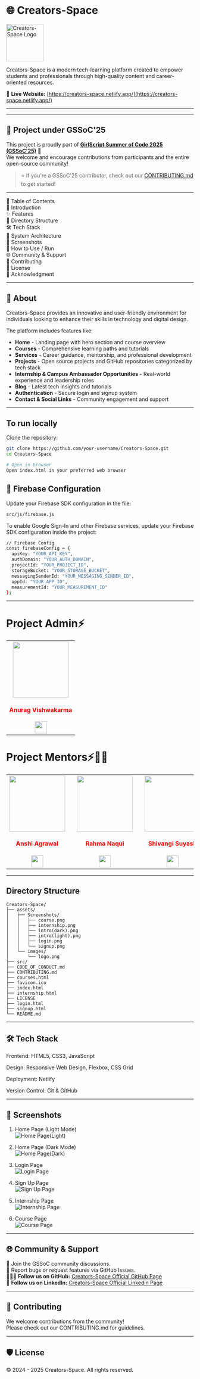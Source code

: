 # 🌐 Creators-Space

<img src="./assets/images/logo.png" alt="Creators-Space Logo" height="100px" />

Creators-Space is a modern tech-learning platform created to empower students and professionals through high-quality content and career-oriented resources.

🔗 **Live Website:** [https://creators-space.netlify.app/](https://creators-space.netlify.app/)

---
---

## 🚀 Project under GSSoC'25

This project is proudly part of **[GirlScript Summer of Code 2025 (GSSoC'25)](https://gssoc.girlscript.tech/)** 🎉  
We welcome and encourage contributions from participants and the entire open-source community!

> ⭐ If you're a GSSoC'25 contributor, check out our [CONTRIBUTING.md](./CONTRIBUTING.md) to get started!

---
📌 Table of Contents  
🎯 Introduction  
✨ Features  
📁 Directory Structure  
🛠 Tech Stack  
🧠 System Architecture  
📸 Screenshots  
🚀 How to Use / Run  
🌐 Community & Support  
🤝 Contributing  
📄 License  
🌟 Acknowledgment  

---

## 📌 About

Creators-Space provides an innovative and user-friendly environment for individuals looking to enhance their skills in technology and digital design. 

The platform includes features like:

- **Home** - Landing page with hero section and course overview  
- **Courses** - Comprehensive learning paths and tutorials  
- **Services** - Career guidance, mentorship, and professional development  
- **Projects** - Open source projects and GitHub repositories categorized by tech stack  
- **Internship & Campus Ambassador Opportunities** - Real-world experience and leadership roles  
- **Blog** - Latest tech insights and tutorials  
- **Authentication** - Secure login and signup system  
- **Contact & Social Links** - Community engagement and support  

---

## To run locally
Clone the repository:

```bash
git clone https://github.com/your-username/Creators-Space.git
cd Creators-Space

# Open in browser
Open index.html in your preferred web browser
```

## 🔑 Firebase Configuration

Update your Firebase SDK configuration in the file:

```bash
src/js/firebase.js
```

To enable Google Sign-In and other Firebase services, update your Firebase SDK configuration inside the project:

```bash
// Firebase Config
const firebaseConfig = {
  apiKey: "YOUR_API_KEY",  
  authDomain: "YOUR_AUTH_DOMAIN",  
  projectId: "YOUR_PROJECT_ID",  
  storageBucket: "YOUR_STORAGE_BUCKET",  
  messagingSenderId: "YOUR_MESSAGING_SENDER_ID",  
  appId: "YOUR_APP_ID",  
  measurementId: "YOUR_MEASUREMENT_ID"  
};
```

---

# Project Admin⚡
 
<table>
<tr>
<td align="center"><a href="https://github.com/vishanurag"><img src="https://avatars.githubusercontent.com/u/126074487?v=4" width=150px height=150px /></a></br> <h4 style="color:red;">Anurag Vishwakarma</h4>
 <a href="https://www.linkedin.com/in/anuragvishwakarma/"><img src="https://img.icons8.com/fluency/2x/linkedin.png" width="32px" height="32px"></img></a>
</td>
</tr>
</table>

# Project Mentors⚡🧑‍💻
 
<table>
<tr>
<td align="center"><a href="https://github.com/anshiagrawal22"><img src="https://avatars.githubusercontent.com/u/147601739?v=4" width=150px height=150px /></a></br> <h4 style="color:red;">Anshi Agrawal</h4>
 <a href="https://www.linkedin.com/in/anshiagrawal22/"><img src="https://img.icons8.com/fluency/2x/linkedin.png" width="32px" height="32px"></img></a>
</td>
<td></td>
<td align="center"><a href="https://github.com/Rahma5983"><img src="https://avatars.githubusercontent.com/u/218832021?v=4" width=150px height=150px /></a></br> <h4 style="color:red;">Rahma Naqui</h4>
 <a href="https://www.linkedin.com/in/rahma-naqui/"><img src="https://img.icons8.com/fluency/2x/linkedin.png" width="32px" height="32px"></img></a>
</td>
<td></td>
<td align="center"><a href="https://github.com/Shivangi10-10"><img src="https://avatars.githubusercontent.com/u/107495159?v=4" width=150px height=150px /></a></br> <h4 style="color:red;">Shivangi Suyash</h4>
 <a href="https://www.linkedin.com/in/shivangi-suyash-05a484259/"><img src="https://img.icons8.com/fluency/2x/linkedin.png" width="32px" height="32px"></img></a>
</td>
</tr>
</table>

---

## Directory Structure

```
Creators-Space/
├── assets/
│   ├── Screenshots/
│   │   ├── course.png
│   │   ├── internship.png
│   │   ├── intro(dark).png
│   │   ├── intro(light).png
│   │   ├── login.png
│   │   └── signup.png
│   └── images/
│       └── logo.png
├── src/
├── CODE_OF_CONDUCT.md
├── CONTRIBUTING.md
├── courses.html
├── favicon.ico
├── index.html
├── internship.html
├── LICENSE
├── login.html
├── signup.html
└── README.md
```

---

## 🛠 Tech Stack
Frontend: HTML5, CSS3, JavaScript

Design: Responsive Web Design, Flexbox, CSS Grid

Deployment: Netlify

Version Control: Git & GitHub

---

## 📸 Screenshots

1. Home Page (Light Mode)  
![Home Page(Light)](Screenshots/intro(light).png)

2. Home Page (Dark Mode)  
![Home Page(Dark)](Screenshots/intro(dark).png)

3. Login Page  
![Login Page](Screenshots/login.png)

4. Sign Up Page  
![Sign Up Page](Screenshots/signup.png)

5. Internship Page  
![Internship Page](Screenshots/internship.png)

6. Course Page  
![Course Page](Screenshots/course.png)

---

## 🌐 Community & Support
💬 Join the GSSoC community discussions.  
🐛 Report bugs or request features via GitHub Issues.  
👨🏻‍💻 **Follow us on GitHub:** [Creators-Space Official GitHub Page](https://github.com/Creators-Space/)  
🔗 **Follow us on LinkedIn:** [Creators-Space Official Linkedin Page](https://linkedin.com/company/creators-space-org)  

---

## 🤝 Contributing
We welcome contributions from the community!  
Please check out our CONTRIBUTING.md for guidelines.

---

## 🛡️ License

© 2024 - 2025 Creators-Space. All rights reserved.
